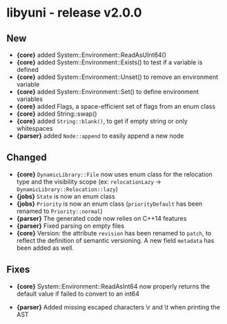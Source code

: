 libyuni - release v2.0.0
========================


New
---

 * **{core}** added System::Environment::ReadAsUInt64()
 * **{core}** added System::Environment::Exists() to test if a variable is defined
 * **{core}** added System::Environment::Unset() to remove an environment variable
 * **{core}** added System::Environment::Set() to define environment variables
 * **{core}** added Flags<T>, a space-efficient set of flags from an enum class
 * **{core}** added String::swap()
 * **{core}** added `String::blank()`, to get if empty string or only whitespaces
 * **{parser}** added `Node::append` to easily append a new node


Changed
-------

 * **{core}** `DynamicLibrary::File` now uses enum class for the relocation type
   and the visibility scope (ex: `relocationLazy` -> `DynamicLibrary::Relocation::lazy`)
 * **{jobs}** `State` is now an enum class
 * **{jobs}** `Priority` is now an enum class (`priorityDefault` has been renamed to `Priority::normal`)
 * **{parser}** The generated code now relies on C++14 features
 * **{parser}** Fixed parsing on empty files
 * **{core}** Version: the attribute `revision` has been renamed to `patch`, to reflect the definition
   of semantic versioning. A new field `metadata` has been added as well.


Fixes
-----

 * **{core}** System::Environment::ReadAsInt64 now properly returns the
   default value if failed to convert to an int64

 * **{parser}** Added missing escaped characters \r and \t when printing the AST
